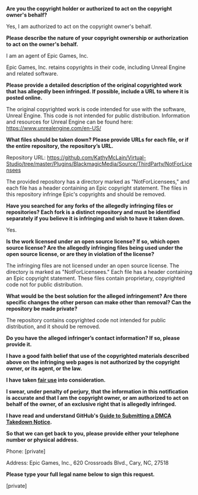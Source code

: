 **Are you the copyright holder or authorized to act on the copyright owner's behalf?**

Yes, I am authorized to act on the copyright owner's behalf.

**Please describe the nature of your copyright ownership or authorization to act on the owner's behalf.**

I am an agent of Epic Games, Inc.

Epic Games, Inc. retains copyrights in their code, including Unreal Engine and related software.

**Please provide a detailed description of the original copyrighted work that has allegedly been infringed. If possible, include a URL to where it is posted online.**

The original copyrighted work is code intended for use with the software, Unreal Engine. This code is not intended for public distribution. Information and resources for Unreal Engine can be found here:
https://www.unrealengine.com/en-US/

**What files should be taken down? Please provide URLs for each file, or if the entire repository, the repository’s URL.**

Repository URL:
https://github.com/KathyMcLain/Virtual-Studio/tree/master/Plugins/BlackmagicMedia/Source/ThirdParty/NotForLicensees

The provided repository has a directory marked as "NotForLicensees," and each file has a header containing an Epic copyright statement. The files in this repository infringe Epic's copyrights and should be removed.

**Have you searched for any forks of the allegedly infringing files or repositories? Each fork is a distinct repository and must be identified separately if you believe it is infringing and wish to have it taken down.**

Yes.

**Is the work licensed under an open source license? If so, which open source license? Are the allegedly infringing files being used under the open source license, or are they in violation of the license?**

The infringing files are not licensed under an open source license. The directory is marked as "NotForLicensees." Each file has a header containing an Epic copyright statement. These files contain proprietary, copyrighted code not for public distribution.

**What would be the best solution for the alleged infringement? Are there specific changes the other person can make other than removal? Can the repository be made private?**

The repository contains copyrighted code not intended for public distribution, and it should be removed.

**Do you have the alleged infringer’s contact information? If so, please provide it.**

**I have a good faith belief that use of the copyrighted materials described above on the infringing web pages is not authorized by the copyright owner, or its agent, or the law.**

**I have taken <a href="https://www.lumendatabase.org/topics/22">fair use</a> into consideration.**

**I swear, under penalty of perjury, that the information in this notification is accurate and that I am the copyright owner, or am authorized to act on behalf of the owner, of an exclusive right that is allegedly infringed.**

**I have read and understand GitHub's <a href="https://help.github.com/articles/guide-to-submitting-a-dmca-takedown-notice/">Guide to Submitting a DMCA Takedown Notice</a>.**

**So that we can get back to you, please provide either your telephone number or physical address.**

Phone: [private]  

Address: Epic Games, Inc., 620 Crossroads Blvd., Cary, NC, 27518  

**Please type your full legal name below to sign this request.**

[private]  
